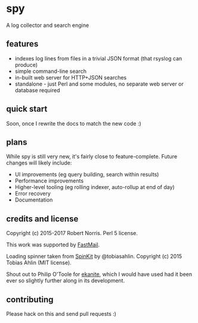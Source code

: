 # spy

A log collector and search engine

## features

- indexes log lines from files in a trivial JSON format (that rsyslog can produce)
- simple command-line search
- in-built web server for HTTP+JSON searches
- standalone - just Perl and some modules, no separate web server or database required

## quick start

Soon, once I rewrite the docs to match the new code :)

## plans

While spy is still very new, it's fairly close to feature-complete. Future
changes will likely include:

- UI improvements (eg query building, search within results)
- Performance improvements
- Higher-level tooling (eg rolling indexer, auto-rollup at end of day)
- Error recovery
- Documentation

## credits and license

Copyright (c) 2015-2017 Robert Norris. Perl 5 license.

This work was supported by [FastMail](https://www.fastmail.com/).

Loading spinner taken from [SpinKit](http://tobiasahlin.com/spinkit/) by @tobiasahlin. Copyright (c) 2015 Tobias Ahlin (MIT license).

Shout out to Philip O'Toole for [ekanite](https://github.com/ekanite/ekanite), which I would have used had it been ever so slightly further along in its development.

## contributing

Please hack on this and send pull requests :)
